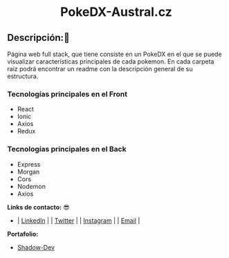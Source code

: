 <h1 align="center">PokeDX-Austral.cz</h1>


## Descripción:📱

Página web full stack, que tiene consiste en un PokeDX en el que se puede visualizar características principales de cada pokemon. En cada carpeta raiz podrá encontrar un readme con la descripción general de su estructura.

### Tecnologías principales en el Front
- React
- Ionic
- Axios
- Redux

### Tecnologías principales en el Back
- Express
- Morgan
- Cors
- Nodemon
- Axios


**Links de contacto:** 😎
- | [LinkedIn](https://linkedin.com/in/cristiansombra) |
  | [Twitter](https://twitter.com/CristianSombra8) |
  | [Instagram](https://www.instagram.com/cristiansombra87/) |
  | [Email](cristiansombra87@gmail.com) |

**Portafolio:**
- [Shadow-Dev](https://cristiansombra.com)
